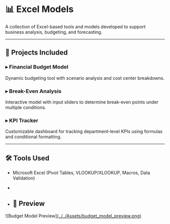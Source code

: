 # 📊 Excel Models

A collection of Excel-based tools and models developed to support business analysis, budgeting, and forecasting.

---

## 📌 Projects Included

### ▸ Financial Budget Model  
Dynamic budgeting tool with scenario analysis and cost center breakdowns.

### ▸ Break-Even Analysis  
Interactive model with input sliders to determine break-even points under multiple conditions.

### ▸ KPI Tracker  
Customizable dashboard for tracking department-level KPIs using formulas and conditional formatting.

---

## 🛠 Tools Used
- Microsoft Excel (Pivot Tables, VLOOKUP/XLOOKUP, Macros, Data Validation)

- 
- ## 📸 Preview
![Budget Model Preview][(../../Assets/budget_model_preview.png)](https://github.com/Zaurezzh/Zaurez-Analytics-Portfolio/blob/main/Assets/budget_model_preview.png)
